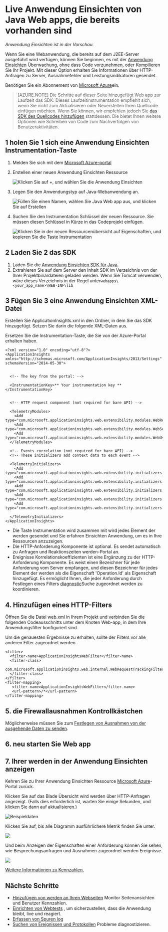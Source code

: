 <properties 
    pageTitle="Live Anwendung Einsichten von Java Web apps, die bereits vorhanden sind" 
    description="Starten Sie die Überwachung einer Anwendungs, die bereits auf dem Server ausgeführt wird" 
    services="application-insights" 
    documentationCenter="java"
    authors="alancameronwills" 
    manager="douge"/>

<tags 
    ms.service="application-insights" 
    ms.workload="tbd" 
    ms.tgt_pltfrm="ibiza" 
    ms.devlang="na" 
    ms.topic="article" 
    ms.date="08/24/2016" 
    ms.author="awills"/>
 
# <a name="application-insights-for-java-web-apps-that-are-already-live"></a>Live Anwendung Einsichten von Java Web apps, die bereits vorhanden sind

*Anwendung Einsichten ist in der Vorschau.*

Wenn Sie eine Webanwendung, die bereits auf dem J2EE-Server ausgeführt wird verfügen, können Sie beginnen, es mit der [Anwendung Einsichten](app-insights-overview.md) Überwachung, ohne dass Code vorzunehmen, oder Kompilieren Sie Ihr Projekt. Mit dieser Option erhalten Sie Informationen über HTTP-Anfragen zu Server, Ausnahmefehler und Leistungsindikatoren gesendet.

Benötigen Sie ein Abonnement von [Microsoft Azure](https://azure.com)ein.

> [AZURE.NOTE] Die Schritte auf dieser Seite hinzugefügt Web app zur Laufzeit das SDK. Dieses Laufzeitinstrumentation empfiehlt sich, wenn Sie nicht zum Aktualisieren oder Neuerstellen Ihren Quellcode einfügen möchten. Wenn Sie können, wir empfehlen jedoch Sie [das SDK des Quellcodes hinzufügen](app-insights-java-get-started.md) stattdessen. Die bietet Ihnen weitere Optionen wie Schreiben von Code zum Nachverfolgen von Benutzeraktivitäten.

## <a name="1-get-an-application-insights-instrumentation-key"></a>1 holen Sie 1 sich eine Anwendung Einsichten Instrumentation-Taste

1. Melden Sie sich mit dem [Microsoft Azure-portal](https://portal.azure.com)
2. Erstellen einer neuen Anwendung Einsichten Ressource

    ![Klicken Sie auf +, und wählen Sie die Anwendung Einsichten](./media/app-insights-java-live/01-create.png)
3. Legen Sie den Anwendungstyp auf Java-Webanwendung an.

    ![Füllen Sie einen Namen, wählen Sie Java Web app aus, und klicken Sie auf Erstellen](./media/app-insights-java-live/02-create.png)
4. Suchen Sie den Instrumentation Schlüssel der neuen Ressource. Sie müssen diesen Schlüssel in Kürze in das Codeprojekt einfügen.

    ![Klicken Sie in der neuen Ressourcenübersicht auf Eigenschaften, und kopieren Sie die Taste Instrumentation](./media/app-insights-java-live/03-key.png)

## <a name="2-download-the-sdk"></a>2 Laden Sie 2 das SDK

1. Laden Sie die [Anwendung Einsichten SDK für Java](https://aka.ms/aijavasdk). 
2. Extrahieren Sie auf dem Server den Inhalt SDK im Verzeichnis von der Ihrer Projektbinärdateien geladen werden. Wenn Sie Tomcat verwenden, wäre dieses Verzeichnis in der Regel unter`webapps\<your_app_name>\WEB-INF\lib`


## <a name="3-add-an-application-insights-xml-file"></a>3 Fügen Sie 3 eine Anwendung Einsichten XML-Datei

Erstellen Sie ApplicationInsights.xml in den Ordner, in dem Sie das SDK hinzugefügt. Setzen Sie darin die folgende XML-Daten aus.

Ersetzen Sie die Instrumentation-Taste, die Sie von der Azure-Portal erhalten haben.

    <?xml version="1.0" encoding="utf-8"?>
    <ApplicationInsights xmlns="http://schemas.microsoft.com/ApplicationInsights/2013/Settings" schemaVersion="2014-05-30">


      <!-- The key from the portal: -->

      <InstrumentationKey>** Your instrumentation key **</InstrumentationKey>


      <!-- HTTP request component (not required for bare API) -->

      <TelemetryModules>
        <Add type="com.microsoft.applicationinsights.web.extensibility.modules.WebRequestTrackingTelemetryModule"/>
        <Add type="com.microsoft.applicationinsights.web.extensibility.modules.WebSessionTrackingTelemetryModule"/>
        <Add type="com.microsoft.applicationinsights.web.extensibility.modules.WebUserTrackingTelemetryModule"/>
      </TelemetryModules>

      <!-- Events correlation (not required for bare API) -->
      <!-- These initializers add context data to each event -->

      <TelemetryInitializers>
        <Add   type="com.microsoft.applicationinsights.web.extensibility.initializers.WebOperationIdTelemetryInitializer"/>
        <Add type="com.microsoft.applicationinsights.web.extensibility.initializers.WebOperationNameTelemetryInitializer"/>
        <Add type="com.microsoft.applicationinsights.web.extensibility.initializers.WebSessionTelemetryInitializer"/>
        <Add type="com.microsoft.applicationinsights.web.extensibility.initializers.WebUserTelemetryInitializer"/>
        <Add type="com.microsoft.applicationinsights.web.extensibility.initializers.WebUserAgentTelemetryInitializer"/>

      </TelemetryInitializers>
    </ApplicationInsights>


* Die Taste Instrumentation wird zusammen mit wird jedes Element der werden gesendet und Sie erfahren Einsichten Anwendung, um es in Ihre Ressourcen anzuzeigen.
* Die HTTP-Anforderung Komponente ist optional. Es sendet automatisch zu Anfragen und Reaktionszeiten werden-Portal an.
* Ereignisse Korrelationskoeffizienten ist eine Ergänzung zu der HTTP-Anforderung Komponente. Es weist einen Bezeichner für jede Anforderung vom Server empfangen, und diesen Bezeichner für jedes Element der werden als die Eigenschaft 'Operation.Id' als Eigenschaft hinzugefügt. Es ermöglicht Ihnen, die jeder Anforderung durch Festlegen eines Filters [diagnostic](app-insights-diagnostic-search.md)Suche zugeordnet werden zu koordinieren.


## <a name="4-add-an-http-filter"></a>4. Hinzufügen eines HTTP-Filters

Öffnen Sie die Datei web.xml in Ihrem Projekt und verbinden Sie die folgenden Codeausschnitts unter dem Knoten Web-app, in dem Ihre Anwendungsfilter konfiguriert sind.

Um die genauesten Ergebnisse zu erhalten, sollte der Filters vor alle anderen Filter zugeordnet werden.

    <filter>
      <filter-name>ApplicationInsightsWebFilter</filter-name>
      <filter-class>
        com.microsoft.applicationinsights.web.internal.WebRequestTrackingFilter
      </filter-class>
    </filter>
    <filter-mapping>
       <filter-name>ApplicationInsightsWebFilter</filter-name>
       <url-pattern>/*</url-pattern>
    </filter-mapping>

## <a name="5-check-firewall-exceptions"></a>5. die Firewallausnahmen Kontrollkästchen

Möglicherweise müssen Sie zum [Festlegen von Ausnahmen von der ausgehende Daten zu senden](app-insights-ip-addresses.md).

## <a name="6-restart-your-web-app"></a>6. neu starten Sie Web app

## <a name="7-view-your-telemetry-in-application-insights"></a>7. Ihrer werden in der Anwendung Einsichten anzeigen

Kehren Sie zu Ihrer Anwendung Einsichten Ressource [Microsoft Azure](https://portal.azure.com)-Portal zurück.

Klicken Sie auf das Blade Übersicht wird werden über HTTP-Anfragen angezeigt. (Falls dies erforderlich ist, warten Sie einige Sekunden, und klicken Sie dann auf aktualisieren.)

![Beispieldaten](./media/app-insights-java-live/5-results.png)
 

Klicken Sie auf, bis alle Diagramm ausführlichere Metrik finden Sie unter. 

![](./media/app-insights-java-live/6-barchart.png)

 

Und beim Anzeigen der Eigenschaften einer Anforderung können Sie sehen, wie Besprechungsanfragen und Ausnahmen zugeordnet werden Ereignisse.
 
![](./media/app-insights-java-live/7-instance.png)


[Weitere Informationen zu Kennzahlen.](app-insights-metrics-explorer.md)



## <a name="next-steps"></a>Nächste Schritte

* [Hinzufügen von werden an Ihren Webseiten](app-insights-web-track-usage.md) Monitor Seitenansichten und Benutzer Kennzahlen.
* [Einrichten von Webtests](app-insights-monitor-web-app-availability.md) , um sicherzustellen, dass die Anwendung bleibt, live und reagiert.
* [Erfassen von Spuren log](app-insights-java-trace-logs.md)
* [Suchen von Ereignissen und Protokollen](app-insights-diagnostic-search.md) Probleme diagnostizieren.


 
